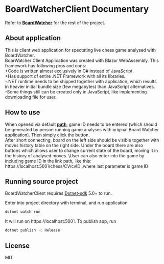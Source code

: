 # **BoardWatcherClient Documentary**
Refer to [**BoardWatcher**](https://gitlab.com/board-watcher) for the rest of the project.
## About application
This is client web application for spectating live chess game analysed with BoardWatcher.\
    BoarWatcher Client Application was created with Blazor WebAssembly. This framework has following pros and cons:\
        +Code is written almost exclusively in C# instead of JavaScript.\
        +Has support of entire .NET Framework with all its libraries.\
        -.NET runtime needs to be shipped together with application, which results in heavier initial bundle size (few megabytes) than JavaScript alternatives.\
        -Some things still can be created only in JavaScript, like implementing downloading file for user.

## How to use
When opened via default [**path**](https://vanderosky.github.io/BoardWatcherClient/), game ID needs to be entered (which should be generated by person running game analyses with original Board Watcher application). Then simply click the button.\
After short connecting, board on the left side should be visible together with moves history table on the right side. Under the board there are also buttons which allows user to change current state of the board, moving it in the history of analysed moves.
\User can also enter into the game by including game ID in the link path, like this: https://localhost:5001/chess/CV/cvID ,where last parameter is game ID

## Running source project

BoardWatcherClient requires [Dotnet-sdk](https://dotnet.microsoft.com/download) 5.0+ to run.

Enter into project directory with terminal, and run application

```sh
dotnet watch run
```
It will run on https://localhost:5001. 
To publish app, run
```sh
dotnet publish -c Release
```

## License

MIT
